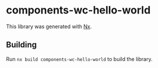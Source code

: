 # components-wc-hello-world

This library was generated with [Nx](https://nx.dev).

## Building

Run `nx build components-wc-hello-world` to build the library.
